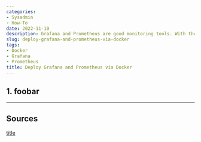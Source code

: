 ```yaml
---
categories:
- Sysadmin
- How-To
date: 2022-11-10
description: Grafana and Prometheus are good monitoring tools. With the use of Docker, the deployment of these two gets way easier.
slug: deploy-grafana-and-prometheus-via-docker
tags:
- Docker
- Grafana
- Prometheus
title: Deploy Grafana and Prometheus via Docker
---
```


## 1. foobar

---

## Sources
[title](https://foo.bar)